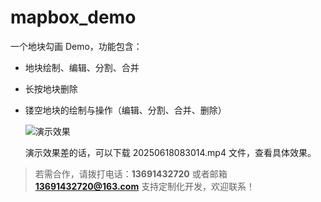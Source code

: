 # mapbox_demo

一个地块勾画 Demo，功能包含：

- 地块绘制、编辑、分割、合并
- 长按地块删除
- 镂空地块的绘制与操作（编辑、分割、合并、删除）
  
  ![演示效果](https://github.com/yalongG/mapbox_demo/blob/main/20250618083014.gif)
  
  演示效果差的话，可以下载 20250618083014.mp4 文件，查看具体效果。

> 若需合作，请拨打电话：**13691432720**  或者邮箱**13691432720@163.com**
> 支持定制化开发，欢迎联系！